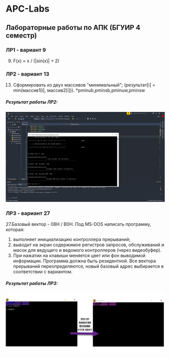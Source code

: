 # APC-Labs
## Лабораторные работы по АПК (БГУИР 4 семестр)
### ЛР1 - вариант 9
9. F(x) = x / (|sin(x)| + 2)
### ЛР2 - вариант 13
13. Сформировать из двух массивов "минимальный"; (результат[i] = min(массив1[i],
массив2[i])). *pminub,pminsb,pminuw,pminsw
##### Результат работы ЛР2:
![Иллюстрация к проекту](https://github.com/Vladis88/APC-Labs/raw/master/Laba_2/Результат_работы_программы.png)

### ЛР3 - вариант 27
27.Базовый вектор - 08H / B0Н. Под MS-DOS написать программу, которая:
1) выполняет инициализацию контроллера прерываний;
2) выводит на экран содержимое регистров запросов, обслуживаний и масок для ведущего и ведомого контроллеров (через видеобуфер).
3) При нажатии на клавиши меняется цвет или фон выводимой информации.
Программа должна быть резидентной. Все вектора прерываний переопределяются, новый базовый адрес выбирается в соответствии с вариантом.
##### Результат работы ЛР3:
![Иллюстрация к проекту](https://github.com/Vladis88/APC-Labs/raw/master/Laba_3/Result/Скриншот.png)


